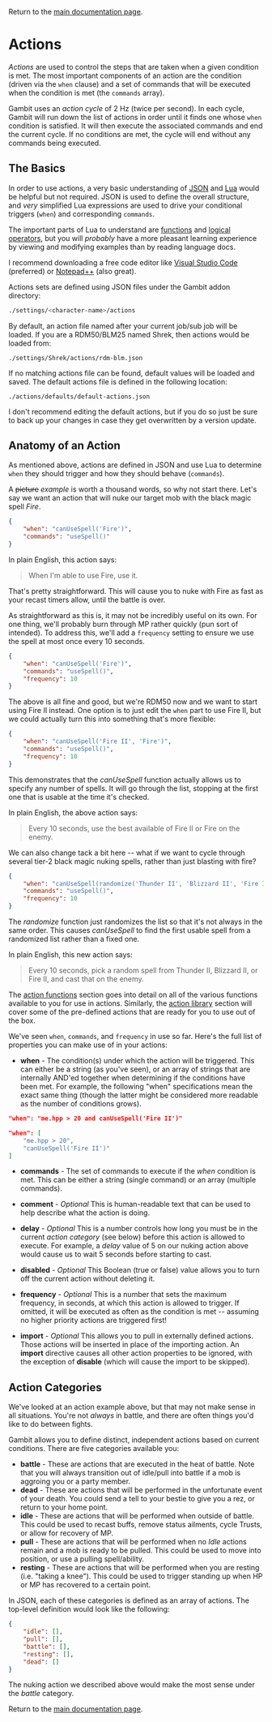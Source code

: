 Return to the [main documentation page](../readme.md).

# Actions

*Actions* are used to control the steps that are taken when a given condition is met. The most important components of an action are the condition (driven via the `when` clause) and a set of commands that will be executed when the condition is met (the `commands` array).

Gambit uses an *action cycle* of 2 Hz (twice per second). In each cycle, Gambit will run down the list of actions  in order until it finds one whose `when` condition is satisfied. It will then execute the associated commands and end the current cycle. If no conditions are met, the cycle will end without any commands being executed.

## The Basics

In order to use actions, a very basic understanding of [JSON](https://www.w3schools.com/whatis/whatis_json.asp) and [Lua](https://www.lua.org/about.html) would be helpful but not required. JSON is used to define the overall structure, and *very* simplified Lua expressions are used to drive your conditional triggers (`when`) and corresponding `commands`. 

The important parts of Lua to understand are [functions](https://www.lua.org/pil/5.html) and [logical operators](https://www.lua.org/pil/3.3.html), but you will *probably* have a more pleasant learning experience by viewing and modifying examples than by reading language docs.

I recommend downloading a free code editor like [Visual Studio Code](https://code.visualstudio.com/download) (preferred) or [Notepad++](https://notepad-plus-plus.org/downloads/) (also great).

Actions sets are defined using JSON files under the Gambit addon directory:

```bash
./settings/<character-name>/actions
```

By default, an action file named after your current job/sub job will be loaded. If you are a RDM50/BLM25 named Shrek, then actions would be loaded from:

```
./settings/Shrek/actions/rdm-blm.json
```

If no matching actions file can be found, default values will be loaded and saved. The default actions file is defined in the following location:

```
./actions/defaults/default-actions.json
```

I don't recommend editing the default actions, but if you do so just be sure to back up your changes in case they get overwritten by a version update.

## Anatomy of an Action

As mentioned above, actions are defined in JSON and use Lua to determine `when` they should trigger and how they should behave (`commands`).

A ~~picture~~ *example* is worth a thousand words, so why not start there. Let's say we want an action that will nuke our target mob with the black magic spell *Fire*.

``````json
{
    "when": "canUseSpell('Fire')",
    "commands": "useSpell()"
}
``````

In plain English, this action says:

> When I'm able to use Fire, use it.

That's pretty straightforward. This will cause you to nuke with Fire as fast as your recast timers allow, until the battle is over.

As straightforward as this is, it may not be incredibly useful on its own. For one thing, we'll probably burn through MP rather quickly (pun sort of intended). To address this, we'll add a `frequency` setting to ensure we use the spell at most once every 10 seconds.

``````json
{
    "when": "canUseSpell('Fire')",
    "commands": "useSpell()",
    "frequency": 10
}
``````

The above is all fine and good, but we're RDM50 now and we want to start using Fire II instead. One option is to just edit the `when` part to use Fire II, but we could actually turn this into something that's more flexible:

``````json
{
    "when": "canUseSpell('Fire II', 'Fire')",
    "commands": "useSpell()",
    "frequency": 10
}
``````

This demonstrates that the *canUseSpell* function actually allows us to specify any number of spells. It will go through the list, stopping at the first one that is usable at the time it's checked.

In plain English, the above action says:

> Every 10 seconds, use the best available of Fire II or Fire on the enemy.

We can also change tack a bit here -- what if we want to cycle through several tier-2 black magic nuking spells, rather than just blasting with fire?



``````json
{
    "when": "canUseSpell(randomize('Thunder II', 'Blizzard II', 'Fire II'))",
    "commands": "useSpell()",
    "frequency": 10
}
``````

The *randomize* function just randomizes the list so that it's not always in the same order. This causes *canUseSpell* to find the first usable spell from a randomized list rather than a fixed one.

In plain English, this new action says:

> Every 10 seconds, pick a random spell from Thunder II, Blizzard II, or Fire II, and cast that on the enemy.

The [action functions](./functions.md) section goes into detail on all of the various functions available to you for use in actions. Similarly, the [action library](./action-library.md) section will cover some of the pre-defined actions that are ready for you to use out of the box.

We've seen `when`, `commands`, and `frequency` in use so far. Here's the full list of properties you can make use of in your actions:

- **when** - The condition(s) under which the action will be triggered. This can either be a string (as you've seen), or an array of strings that are internally AND'ed together when determining if the conditions have been met. For example, the following "when" specifications mean the exact same thing (though the latter might be considered more readable as the number of conditions grows).

```json
"when": "me.hpp > 20 and canUseSpell('Fire II')"
```

```json
"when": [
    "me.hpp > 20", 
    "canUseSpell('Fire II')"
]
```

- **commands** - The set of commands to execute if the *when* condition is met. This can be either a string (single command) or an array (multiple commands).

- **comment** - *Optional* This is human-readable text that can be used to help describe what the action is doing.

- **delay** - *Optional* This is a number controls how long you must be in the current *action category* (see below) before this action is allowed to execute. For example, a *delay* value of 5 on our nuking action above would cause us to wait 5 seconds before starting to cast.

- **disabled** - *Optional* This Boolean (true or false) value allows you to turn off the current action without deleting it.

- **frequency** - *Optional* This is a number that sets the maximum frequency, in seconds, at which this action is allowed to trigger. If omitted, it will be executed as often as the condition is met -- assuming no higher priority actions are triggered first!

- **import** - *Optional* This allows you to pull in externally defined actions. Those actions will be inserted in place of the importing action. An **import** directive causes all other action properties to be ignored, with the exception of **disable** (which will cause the import to be skipped).

   

## Action Categories

We've looked at an action example above, but that may not make sense in all situations. You're not *always* in battle, and there are often things you'd like to do between fights. 

Gambit allows you to define distinct, independent actions based on current conditions. There are five categories available you:

- **battle** - These are actions that are executed in the heat of battle. Note that you will always transition out of idle/pull into battle if a mob is aggroing you or a party member.
- **dead** - These are actions that will be performed in the unfortunate event of your death. You could send a tell to your bestie to give you a rez, or return to your home point.
- **idle** - These are actions that will be performed when outside of battle. This could be used to recast buffs, remove status ailments, cycle Trusts, or allow for recovery of MP.
- **pull** - These are actions that will be performed when no *Idle* actions remain and a mob is ready to be pulled. This could be used to move into position, or use a pulling spell/ability.
- **resting** - These are actions that will be performed when you are resting (i.e. "taking a knee"). This could be used to trigger standing up when HP or MP has recovered to a certain point.

In JSON, each of these categories is defined as an array of actions. The top-level definition would look like the following:

```json
{
    "idle": [],
    "pull": [],
    "battle": [],
    "resting": [],
    "dead": []
}
```

The nuking action we described above would make the most sense under the *battle* category.





Return to the [main documentation page](../readme.md).